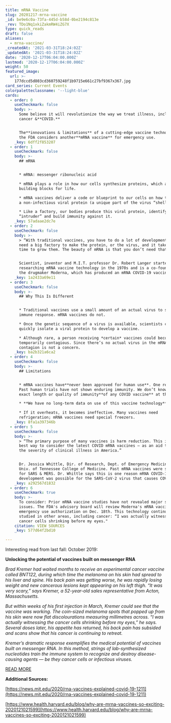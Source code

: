 ```yaml
---
title: mRNA Vaccine
slug: 20201217-mrna-vaccine
_id: be9e6c0a-73fa-445d-b58d-0be2194c813e
_rev: TDo1Nq1xkiZakmRW4iZG7X
type: quick_reads
draft: false
aliases:
  - mrna-vaccine/
_createdAt: '2021-03-31T18:24:02Z'
_updatedAt: '2021-03-31T18:24:02Z'
date: '2020-12-17T06:04:00.000Z'
lastmod: '2020-12-17T06:04:00.000Z'
weight: 50
featured_image:
  url: >-
    177dccd5d803cd360759248f1b9715e661c27bf9367x367.jpg
card_series: Current Events
colorpaletteclassname: '--light-blue'
cards:
  - order: 0
    useCheckmark: false
    body: >-
      Some believe it will revolutionize the way we treat illness, including
      cancer &**COVID.**


      The**innovations & limitations** of a cutting-edge vaccine technology as
      the FDA considers another**mRNA vaccine** for emergency use.
    _key: 6dff2f853207
  - order: 1
    useCheckmark: false
    body: >-
      ## mRNA


      * mRNA: messenger ribonucleic acid

      * mRNA plays a role in how our cells synthesize proteins, which are key
      building blocks for life.

      * mRNA vaccines deliver a code or blueprint to our cells on how to produce
      a non-infectious viral protein (a unique part of the virus “shell”).

      * Like a factory, our bodies produce this viral protein, identify it as an
      “intruder” and build immunity against it.
    _key: 57adaae2dc7e
  - order: 2
    useCheckmark: false
    body: >-
      > “With traditional vaccines, you have to do a lot of development. You
      need a big factory to make the protein, or the virus, and it takes a long
      time to grow them. The beauty of mRNA is that you don’t need that.”


      Scientist, inventor and M.I.T. professor Dr. Robert Langer started
      researching mRNA vaccine technology in the 1970s and is a co-founder of
      the drugmaker Moderna, which has produced an mRNA COVID-19 vaccine.
    _key: 1a2433a69e11
  - order: 3
    useCheckmark: false
    body: >-
      ## Why This Is Different


      * Traditional vaccines use a small amount of an actual virus to spark an
      immune response. mRNA vaccines do not.

      * Once the genetic sequence of a virus is available, scientists can
      quickly isolate a viral protein to develop a vaccine.

      * Although rare, a person receiving *certain* vaccines could become
      temporarily contagious. Since there’s no actual virus in the mRNA vaccine,
      contagion is not a concern.
    _key: ba2b321a6ca2
  - order: 4
    useCheckmark: false
    body: >-
      ## Limitations


      * mRNA vaccines have**never been approved for human use**. One reason:
      Past human trials have not shown enduring immunity. We don’t know the
      exact length or quality of immunity**of any COVID vaccine** at this time.

      * **We have no long-term data on use of this vaccine technology**.

      * If it overheats, it becomes ineffective. Many vaccines need
      refrigeration; mRNA vaccines need special freezers.
    _key: 8fa1a397346b
  - order: 5
    useCheckmark: false
    body: >-
      > “The primary purpose of many vaccines is harm reduction. This is the
      best way to consider the latest COVID mRNA vaccines – as an aid to reduce
      the severity of clinical illness in America.”


      Dr. Jessica Whittle, Dir. of Research, Dept. of Emergency Medicine at
      Univ. of Tennessee College of Medicine. Past mRNA vaccines were studied
      for SARS & MERS. Dr. Whittle says this is one reason mRNA COVID-19 vaccine
      development was possible for the SARS-CoV-2 virus that causes COVID-19.
    _key: a292567d1832
  - order: 6
    useCheckmark: true
    body: >-
      To consider: Prior mRNA vaccine studies have not revealed major safety
      issues. The FDA's advisory board will review Moderna's mRNA vaccine for
      emergency use authorization on Dec. 18th. This technology continues to be
      studied in other areas, including cancer: “I was actually witnessing the
      cancer cells shrinking before my eyes."
    citation: VIEW SOURCES
    _key: 577d64f2bd10

---
```

Interesting read from last fall: October 2019:

**Unlocking the potential of vaccines built on messenger RNA**

_Brad Kremer had waited months to receive an experimental cancer vaccine called BNT122, during which time the melanoma on his skin had spread to his liver and spine. His back pain was getting worse, he was rapidly losing weight and new cancerous lesions kept appearing on his left thigh. “It was very scary,” says Kremer, a 52-year-old sales representative from Acton, Massachusetts._

_But within weeks of his first injection in March, Kremer could see that the vaccine was working. The coin-sized melanoma spots that popped up from his skin were now flat discolourations measuring millimetres across. “I was actually witnessing the cancer cells shrinking before my eyes,” he says. Several doses later, his appetite has returned, his back pain has subsided and scans show that his cancer is continuing to retreat._

_Kremer’s dramatic response exemplifies the medical potential of vaccines built on messenger RNA. In this method, strings of lab-synthesized nucleotides train the immune system to recognize and destroy disease-causing agents — be they cancer cells or infectious viruses._

[READ MORE](https://www.nature.com/articles/d41586-019-03072-8)

**Additional Sources:**

[https://news.mit.edu/2020/rna-vaccines-explained-covid-19-1211](https://news.mit.edu/2020/rna-vaccines-explained-covid-19-1211)

[https://www.health.harvard.edu/blog/why-are-mrna-vaccines-so-exciting-2020121021599](https://www.health.harvard.edu/blog/why-are-mrna-vaccines-so-exciting-2020121021599)